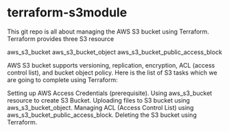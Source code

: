 # terraform-s3module
This git repo is all about managing the AWS S3 bucket using Terraform. Terraform provides three S3 resource

aws_s3_bucket
aws_s3_bucket_object
aws_s3_bucket_public_access_block

AWS S3 bucket supports versioning, replication, encryption, ACL (access control list), and bucket object policy. Here is the list of S3 tasks which we are going to complete using Terraform: 

Setting up AWS Access Credentials (prerequisite).
Using aws_s3_bucket resource to create S3 Bucket.
Uploading files to S3 bucket using aws_s3_bucket_object.
Managing ACL (Access Control List) using aws_s3_bucket_public_access_block.
Deleting the S3 bucket using Terraform.